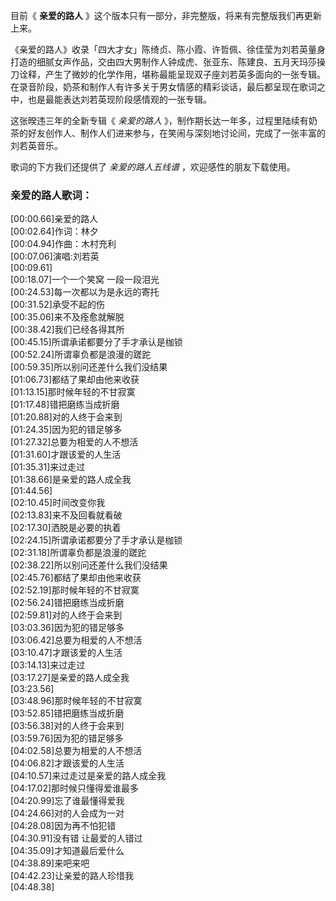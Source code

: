 

目前《 **亲爱的路人** 》这个版本只有一部分，非完整版，将来有完整版我们再更新上来。

《亲爱的路人》收录「四大才女」陈绮贞、陈小霞、许哲佩、徐佳莹为刘若英量身打造的细腻女声作品，交由四大男制作人钟成虎、张亚东、陈建良、五月天玛莎操刀诠释，产生了微妙的化学作用，堪称最能呈现双子座刘若英多面向的一张专辑。在录音阶段，奶茶和制作人有许多关于男女情感的精彩谈话，最后都呈现在歌词之中，也是最能表达刘若英现阶段感情观的一张专辑。

这张暌违三年的全新专辑《 _亲爱的路人_
》，制作期长达一年多，过程里陆续有奶茶的好友创作人、制作人们进来参与，在笑闹与深刻地讨论间，完成了一张丰富的刘若英音乐。

歌词的下方我们还提供了 _亲爱的路人五线谱_ ，欢迎感性的朋友下载使用。

### 亲爱的路人歌词：

[00:00.66]亲爱的路人  
[00:02.64]作词：林夕  
[00:04.94]作曲：木村充利  
[00:07.06]演唱:刘若英  
[00:09.61]  
[00:18.07]一个一个笑窝 一段一段泪光  
[00:24.53]每一次都以为是永远的寄托  
[00:31.52]承受不起的伤  
[00:35.06]来不及痊愈就解脱  
[00:38.42]我们已经各得其所  
[00:45.15]所谓承诺都要分了手才承认是枷锁  
[00:52.24]所谓辜负都是浪漫的蹉跎  
[00:59.35]所以别问还差什么我们没结果  
[01:06.73]都结了果却由他来收获  
[01:13.15]那时候年轻的不甘寂寞  
[01:17.48]错把磨练当成折磨  
[01:20.88]对的人终于会来到  
[01:24.35]因为犯的错足够多  
[01:27.32]总要为相爱的人不想活  
[01:31.60]才跟该爱的人生活  
[01:35.31]来过走过  
[01:38.66]是亲爱的路人成全我  
[01:44.56]  
[02:10.45]时间改变你我  
[02:13.83]来不及回看就看破  
[02:17.30]洒脱是必要的执着  
[02:24.15]所谓承诺都要分了手才承认是枷锁  
[02:31.18]所谓辜负都是浪漫的蹉跎  
[02:38.22]所以别问还差什么我们没结果  
[02:45.76]都结了果却由他来收获  
[02:52.19]那时候年轻的不甘寂寞  
[02:56.24]错把磨练当成折磨  
[02:59.81]对的人终于会来到  
[03:03.36]因为犯的错足够多  
[03:06.42]总要为相爱的人不想活  
[03:10.47]才跟该爱的人生活  
[03:14.13]来过走过  
[03:17.27]是亲爱的路人成全我  
[03:23.56]  
[03:48.96]那时候年轻的不甘寂寞  
[03:52.85]错把磨练当成折磨  
[03:56.38]对的人终于会来到  
[03:59.76]因为犯的错足够多  
[04:02.58]总要为相爱的人不想活  
[04:06.82]才跟该爱的人生活  
[04:10.57]来过走过是亲爱的路人成全我  
[04:17.02]那时候只懂得爱谁最多  
[04:20.99]忘了谁最懂得爱我  
[04:24.66]对的人会成为一对  
[04:28.08]因为再不怕犯错  
[04:30.91]没有错 让最爱的人错过  
[04:35.09]才知道最后爱什么  
[04:38.89]来吧来吧  
[04:42.23]让亲爱的路人珍惜我  
[04:48.38]

